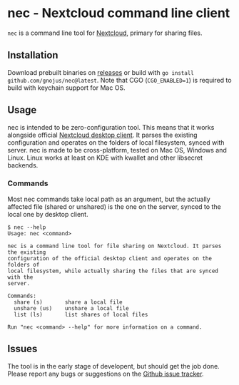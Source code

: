nec - Nextcloud command line client
===================================
`nec` is a command line tool for [Nextcloud](https://nextcloud.com/), primary
for sharing files.

Installation
------------
Download prebuilt binaries on [releases](https://github.com/gnojus/nec/releases)
or build with `go install github.com/gnojus/nec@latest`. Note that CGO
(`CGO_ENABLED=1`) is required to build with keychain support for Mac OS.

Usage
-----
nec is intended to be zero-configuration tool. This means that it works alongside
official [Nextcloud desktop client](https://github.com/nextcloud/desktop/). It parses
the existing configuration and operates on the folders of local filesystem, synced
with server. nec is made to be cross-platform, tested on Mac OS, Windows and Linux.
Linux works at least on KDE with kwallet and other libsecret backends.

### Commands
Most nec commands take local path as an argument, but the actually affected file
(shared or unshared) is the one on the server, synced to the local one by desktop
client.

    $ nec --help
    Usage: nec <command>

    nec is a command line tool for file sharing on Nextcloud. It parses the existing
    configuration of the official desktop client and operates on the folders of
    local filesystem, while actually sharing the files that are synced with the
    server.

    Commands:
      share (s)       share a local file
      unshare (us)    unshare a local file
      list (ls)       list shares of local files

    Run "nec <command> --help" for more information on a command.

Issues
------
The tool is in the early stage of developent, but should get the job done.
Please report any bugs or suggestions on the [Github issue tracker](https://github.com/gnojus/nec/issues).

